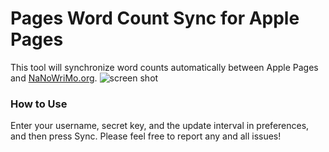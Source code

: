 # Pages Word Count Sync for Apple Pages
This tool will synchronize word counts automatically between Apple Pages and [NaNoWriMo.org](http://nanowrimo.org).
![screen shot](http://i.imgur.com/K0jWayT.png)

### How to Use
Enter your username, secret key, and the update interval in preferences, and then press Sync. Please feel free to report any and all issues!
